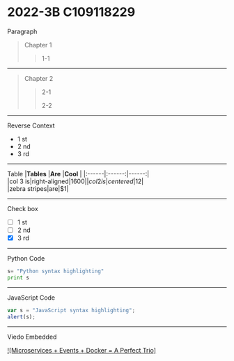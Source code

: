 # 2022-3B C109118229
Paragraph
>Chapter 1
>>1-1
---
>Chapter 2
>>2-1
>>
>>2-2
---
Reverse Context
* 1 st
* 2 nd
* 3 rd
---
Table
|**Tables** |**Are**  |**Cool** |
|:------|:------:|------:|           
|col 3 is|right-aligned|$1600|     
|col 2 is|centered|$12|               
|zebra stripes|are|$1|                






---
Check box
-  [ ] 1 st
-  [ ] 2 nd
-  [x] 3 rd
---
Python Code
```python
s= "Python syntax highlighting"
print s
```
---
JavaScript Code
```js
var s = "JavaScript syntax highlighting";
alert(s);
```
---
Viedo Embedded

[![Microservices + Events + Docker = A Perfect Trio]](https://youtu.be/sSm2dRarhPo)
